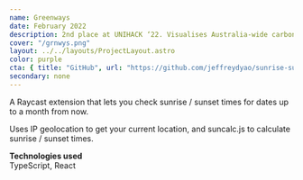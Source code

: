 ```yaml
---
name: Greenways
date: February 2022
description: 2nd place at UNIHACK ‘22. Visualises Australia-wide carbon footprint data.
cover: "/grnwys.png"
layout: ../../layouts/ProjectLayout.astro
color: purple
cta: { title: "GitHub", url: "https://github.com/jeffreydyao/sunrise-sunset-times" }
secondary: none
---
```


A Raycast extension that lets you check sunrise / sunset times for dates up to a month from now.

Uses IP geolocation to get your current location, and suncalc.js to calculate sunrise / sunset times.

**Technologies used**  
TypeScript, React
